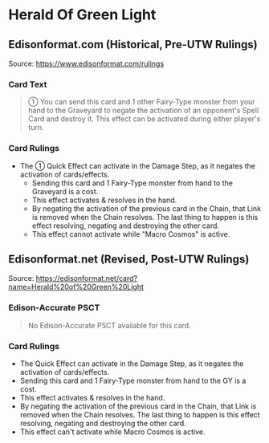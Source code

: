 # Herald Of Green Light

## Edisonformat.com (Historical, Pre-UTW Rulings)

Source: https://www.edisonformat.com/rulings

### Card Text

> ① You can send this card and 1 other Fairy-Type monster from your hand to the Graveyard to negate the activation of an opponent's Spell Card and destroy it. This effect can be activated during either player's turn.

### Card Rulings

*   The ① Quick Effect can activate in the Damage Step, as it negates the activation of cards/effects.
    *   Sending this card and 1 Fairy-Type monster from hand to the Graveyard is a cost.
    *   This effect activates & resolves in the hand.
    *   By negating the activation of the previous card in the Chain, that Link is removed when the Chain resolves. The last thing to happen is this effect resolving, negating and destroying the other card.
    *   This effect cannot activate while "Macro Cosmos" is active.

## Edisonformat.net (Revised, Post-UTW Rulings)

Source: https://edisonformat.net/card?name=Herald%20of%20Green%20Light

### Edison-Accurate PSCT

> No Edison-Accurate PSCT available for this card.

### Card Rulings

*   The Quick Effect can activate in the Damage Step, as it negates the activation of cards/effects.
*   Sending this card and 1 Fairy-Type monster from hand to the GY is a cost.
*   This effect activates & resolves in the hand.
*   By negating the activation of the previous card in the Chain, that Link is removed when the Chain resolves. The last thing to happen is this effect resolving, negating and destroying the other card.
*   This effect can't activate while Macro Cosmos is active.
            